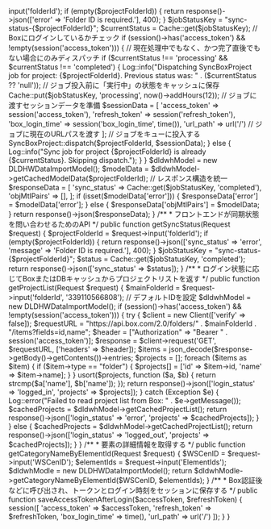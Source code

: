 <?php

namespace App\Http\Controllers;

use App\Models\DLDHWDataImportModel;
use App\Jobs\SyncBoxProject;
use Illuminate\Http\Request;
use Illuminate\Support\Facades\Log;
use Illuminate\Support\Facades\Cache;
use GuzzleHttp\Client;
use Exception;

class DLDWHDataObjectViewerController extends Controller
{
    /**
     * OBJビューアのメインビューを表示する
     */
    public function objViewer()
    {
        return view('DLDWH.OBJViewer');
    }

    /**
     * モデルデータを取得し、必要であれば同期ジョブを開始するメインAPI
     */
    public function getModelData(Request $request)
    {
        $projectFolderId = $request->input('folderId');
        if (empty($projectFolderId)) {
            return response()->json(['error' => 'Folder ID is required.'], 400);
        }

        $jobStatusKey = "sync-status-{$projectFolderId}";
        $currentStatus = Cache::get($jobStatusKey);

        // Boxにログインしているかチェック
        if (session()->has('access_token') && !empty(session('access_token'))) {
            // 現在処理中でもなく、かつ完了直後でもない場合にのみディスパッチ
            if ($currentStatus !== 'processing' && $currentStatus !== 'completed') {
                Log::info("Dispatching SyncBoxProject job for project: {$projectFolderId}. Previous status was: " . ($currentStatus ?? 'null'));
                
                // ジョブ投入前に「実行中」の状態をキャッシュに保存
                Cache::put($jobStatusKey, 'processing', now()->addHours(12));
                
                // ジョブに渡すセッションデータを準備
                $sessionData = [
                    'access_token' => session('access_token'),
                    'refresh_token' => session('refresh_token'),
                    'box_login_time' => session('box_login_time', time()),
                    'url_path' => url('/') // ジョブに現在のURLパスを渡す
                ];

                // ジョブをキューに投入する
                SyncBoxProject::dispatch($projectFolderId, $sessionData);
            } else {
                 Log::info("Sync job for project {$projectFolderId} is already {$currentStatus}. Skipping dispatch.");
            }
        }
        
        $dldwhModel = new DLDHWDataImportModel();
        $modelData = $dldwhModel->getCachedModelData($projectFolderId);

        // レスポンス構造を統一
        $responseData = [
            'sync_status' => Cache::get($jobStatusKey, 'completed'),
            'objMtlPairs' => [],
        ];

        if (isset($modelData['error'])) {
            $responseData['error'] = $modelData['error'];
        } else {
            $responseData['objMtlPairs'] = $modelData;
        }
        
        return response()->json($responseData);
    }

    /**
     * フロントエンドが同期状態を問い合わせるためのAPI
     */
    public function getSyncStatus(Request $request)
    {
        $projectFolderId = $request->input('folderId');
        if (empty($projectFolderId)) {
            return response()->json(['sync_status' => 'error', 'message' => 'Folder ID is required.'], 400);
        }
        $jobStatusKey = "sync-status-{$projectFolderId}";
        $status = Cache::get($jobStatusKey, 'completed');
        return response()->json(['sync_status' => $status]);
    }
    
    /**
     * ログイン状態に応じてBoxまたはDBキャッシュからプロジェクトリストを返す
     */
    public function getProjectList(Request $request)
    {
        $mainFolderId = $request->input('folderId', '339110566808'); // デフォルトIDを設定
        $dldwhModel = new DLDHWDataImportModel();

        if (session()->has('access_token') && !empty(session('access_token'))) {
            try {
                $client = new Client(['verify' => false]);
                $requestURL = "https://api.box.com/2.0/folders/" . $mainFolderId . "/items?fields=id,name";
                $header = ["Authorization" => "Bearer " . session('access_token')];
                $response = $client->request('GET', $requestURL, ['headers' => $header]);
                $items = json_decode($response->getBody()->getContents())->entries;

                $projects = [];
                foreach ($items as $item) {
                    if ($item->type == "folder") {
                        $projects[] = ['id' => $item->id, 'name' => $item->name];
                    }
                }
                
                usort($projects, function ($a, $b) {
                    return strcmp($a['name'], $b['name']);
                });
                
                return response()->json(['login_status' => 'logged_in', 'projects' => $projects]);

            } catch (Exception $e) {
                Log::error("Failed to read project list from Box: " . $e->getMessage());
                $cachedProjects = $dldwhModel->getCachedProjectList();
                return response()->json(['login_status' => 'error', 'projects' => $cachedProjects]);
            }
        } else {
            $cachedProjects = $dldwhModel->getCachedProjectList();
            return response()->json(['login_status' => 'logged_out', 'projects' => $cachedProjects]);
        }
    }

    /**
     * 要素の詳細情報を取得する
     */
    public function getCategoryNameByElementId(Request $request)
    {
        $WSCenID = $request->input('WSCenID');
        $elementIds = $request->input('ElementIds');
        $dldwhModle = new DLDHWDataImportModel();
        return $dldwhModle->getCategoryNameByElementId($WSCenID, $elementIds);
    }
    
    /**
     * Box認証後などに呼び出され、トークンとログイン時刻をセッションに保存する
     */
    public function saveAccessTokenAfterLogin($accessToken, $refreshToken)
    {
        session([
            'access_token' => $accessToken,
            'refresh_token' => $refreshToken,
            'box_login_time' => time(),
            'url_path' => url('/')
        ]);
    }
}
